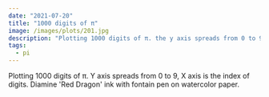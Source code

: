 ```yaml
---
date: "2021-07-20"
title: "1000 digits of π"
image: /images/plots/201.jpg
description: "Plotting 1000 digits of π. the y axis spreads from 0 to 9, the x axis is the index of digits."
tags:
  - pi
---
```


Plotting 1000 digits of π. Y axis spreads from 0 to 9, X axis is the index of digits. Diamine 'Red Dragon' ink with fontain pen on watercolor paper.
